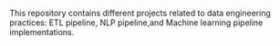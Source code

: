  This repository contains different projects related to data engineering practices: ETL pipeline, NLP pipeline,and Machine learning pipeline implementations.
